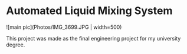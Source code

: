 # Automated Liquid Mixing System

![main pic](Photos/IMG_3699.JPG | width=500)


This project was made as the final engineering project for my university degree. 
